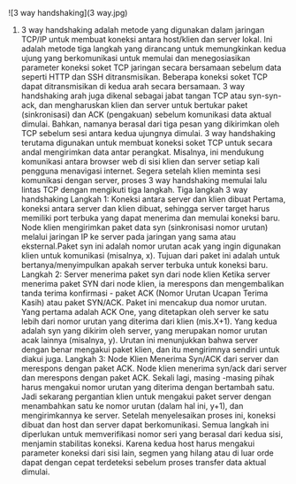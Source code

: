 ![3 way handshaking](3 way.jpg)
1. 3 way handshaking adalah metode yang digunakan dalam jaringan TCP/IP untuk membuat koneksi antara host/klien dan server lokal. Ini adalah metode tiga langkah yang dirancang untuk memungkinkan kedua ujung yang berkomunikasi untuk memulai dan menegosiasikan parameter koneksi soket TCP jaringan secara bersamaan sebelum data seperti HTTP dan SSH ditransmisikan. Beberapa koneksi soket TCP dapat ditransmisikan di kedua arah secara bersamaan.
3 way handshaking arah juga dikenal sebagai jabat tangan TCP atau syn-syn-ack, dan mengharuskan klien dan server untuk bertukar paket (sinkronisasi) dan ACK (pengakuan) sebelum komunikasi data aktual dimulai. Bahkan, namanya berasal dari tiga pesan yang dikirimkan oleh TCP sebelum sesi antara kedua ujungnya dimulai.
3 way handshaking terutama digunakan untuk membuat koneksi soket TCP untuk secara andal mengirimkan data antar perangkat. Misalnya, ini mendukung komunikasi antara browser web di sisi klien dan server setiap kali pengguna menavigasi internet. Segera setelah klien meminta sesi komunikasi dengan server, proses 3 way handshaking memulai lalu lintas TCP dengan mengikuti tiga langkah. Tiga langkah 3 way handshaking
Langkah 1: Koneksi antara server dan klien dibuat Pertama, koneksi antara server dan klien dibuat, sehingga server target harus memiliki port terbuka yang dapat menerima dan memulai koneksi baru. Node klien mengirimkan paket data syn (sinkronisasi nomor urutan) melalui jaringan IP ke server pada jaringan yang sama atau eksternal.Paket syn ini adalah nomor urutan acak yang ingin digunakan klien untuk komunikasi (misalnya, x). Tujuan dari paket ini adalah untuk bertanya/menyimpulkan apakah server terbuka untuk koneksi baru.
Langkah 2: Server menerima paket syn dari node klien Ketika server menerima paket SYN dari node klien, ia merespons dan mengembalikan tanda terima konfirmasi - paket ACK (Nomor Urutan Ucapan Terima Kasih) atau paket SYN/ACK. Paket ini mencakup dua nomor urutan. Yang pertama adalah ACK One, yang ditetapkan oleh server ke satu lebih dari nomor urutan yang diterima dari klien (mis.X+1). Yang kedua adalah syn yang dikirim oleh server, yang merupakan nomor urutan acak lainnya (misalnya, y). Urutan ini menunjukkan bahwa server dengan benar mengakui paket klien, dan itu mengirimnya sendiri untuk diakui juga.
Langkah 3: Node Klien Menerima Syn/ACK dari server dan merespons dengan paket ACK. Node klien menerima syn/ack dari server dan merespons dengan paket ACK. Sekali lagi, masing -masing pihak harus mengakui nomor urutan yang diterima dengan bertambah satu. Jadi sekarang pergantian klien untuk mengakui paket server dengan menambahkan satu ke nomor urutan (dalam hal ini, y+1), dan mengirimkannya ke server. Setelah menyelesaikan proses ini, koneksi dibuat dan host dan server dapat berkomunikasi. Semua langkah ini diperlukan untuk memverifikasi nomor seri yang berasal dari kedua sisi, menjamin stabilitas koneksi. Karena kedua host harus mengakui parameter koneksi dari sisi lain, segmen yang hilang atau di luar orde dapat dengan cepat terdeteksi sebelum proses transfer data aktual dimulai.